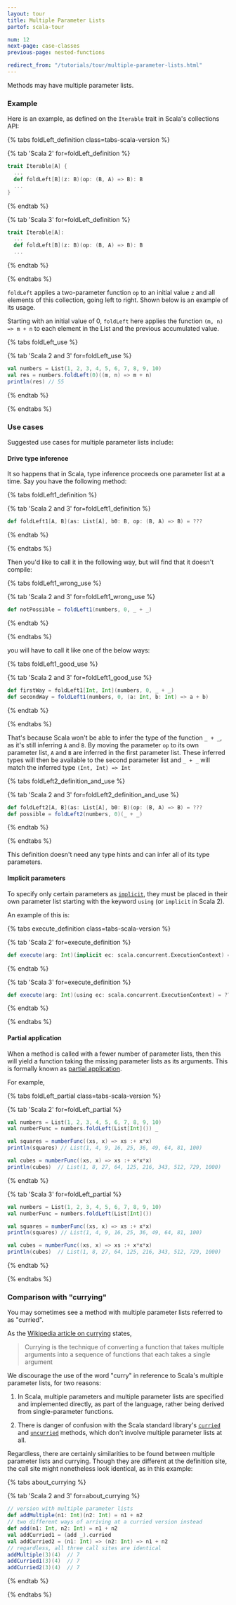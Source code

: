 ```yaml
---
layout: tour
title: Multiple Parameter Lists
partof: scala-tour

num: 12
next-page: case-classes
previous-page: nested-functions

redirect_from: "/tutorials/tour/multiple-parameter-lists.html"
---
```


Methods may have multiple parameter lists.

### Example

Here is an example, as defined on the `Iterable` trait in Scala's collections API:

{% tabs foldLeft_definition class=tabs-scala-version %}

{% tab 'Scala 2' for=foldLeft_definition %}
```scala
trait Iterable[A] {
  ...
  def foldLeft[B](z: B)(op: (B, A) => B): B
  ...
}
```
{% endtab %}

{% tab 'Scala 3' for=foldLeft_definition %}
```scala
trait Iterable[A]:
  ...
  def foldLeft[B](z: B)(op: (B, A) => B): B
  ...
```
{% endtab %}

{% endtabs %}

`foldLeft` applies a two-parameter function `op` to an initial value `z` and all elements of this collection, going left to right. Shown below is an example of its usage.

Starting with an initial value of 0, `foldLeft` here applies the function `(m, n) => m + n` to each element in the List and the previous accumulated value.

{% tabs foldLeft_use %}

{% tab 'Scala 2 and 3' for=foldLeft_use %}
```scala mdoc
val numbers = List(1, 2, 3, 4, 5, 6, 7, 8, 9, 10)
val res = numbers.foldLeft(0)((m, n) => m + n)
println(res) // 55
```
{% endtab %}

{% endtabs %}

### Use cases

Suggested use cases for multiple parameter lists include:

#### Drive type inference

It so happens that in Scala, type inference proceeds one parameter list at a time.
Say you have the following method:

{% tabs foldLeft1_definition %}

{% tab 'Scala 2 and 3' for=foldLeft1_definition %}
```scala mdoc
def foldLeft1[A, B](as: List[A], b0: B, op: (B, A) => B) = ???
```
{% endtab %}

{% endtabs %}

Then you'd like to call it in the following way, but will find that it doesn't compile:

{% tabs foldLeft1_wrong_use %}

{% tab 'Scala 2 and 3' for=foldLeft1_wrong_use %}
```scala mdoc:fail
def notPossible = foldLeft1(numbers, 0, _ + _)
```
{% endtab %}

{% endtabs %}

you will have to call it like one of the below ways:

{% tabs foldLeft1_good_use %}

{% tab 'Scala 2 and 3' for=foldLeft1_good_use %}
```scala mdoc
def firstWay = foldLeft1[Int, Int](numbers, 0, _ + _)
def secondWay = foldLeft1(numbers, 0, (a: Int, b: Int) => a + b)
```
{% endtab %}

{% endtabs %}

That's because Scala won't be able to infer the type of the function `_ + _`, as it's still inferring `A` and `B`. By moving the parameter `op` to its own parameter list, `A` and `B` are inferred in the first parameter list. These inferred types will then be available to the second parameter list and `_ + _` will match the inferred type `(Int, Int) => Int`

{% tabs foldLeft2_definition_and_use %}

{% tab 'Scala 2 and 3' for=foldLeft2_definition_and_use %}
```scala mdoc
def foldLeft2[A, B](as: List[A], b0: B)(op: (B, A) => B) = ???
def possible = foldLeft2(numbers, 0)(_ + _)
```
{% endtab %}

{% endtabs %}

This definition doesn't need any type hints and can infer all of its type parameters.


#### Implicit parameters

To specify only certain parameters as [`implicit`](https://docs.scala-lang.org/tour/implicit-parameters.html), they must be placed in their own parameter list starting with the keyword `using` (or `implicit` in Scala 2).

An example of this is:

{% tabs execute_definition class=tabs-scala-version %}

{% tab 'Scala 2' for=execute_definition %}
```scala mdoc
def execute(arg: Int)(implicit ec: scala.concurrent.ExecutionContext) = ???
```
{% endtab %}

{% tab 'Scala 3' for=execute_definition %}
```scala
def execute(arg: Int)(using ec: scala.concurrent.ExecutionContext) = ???
```
{% endtab %}

{% endtabs %}

#### Partial application

When a method is called with a fewer number of parameter lists, then this will yield a function taking the missing parameter lists as its arguments. This is formally known as [partial application](https://en.wikipedia.org/wiki/Partial_application).

For example,

{% tabs foldLeft_partial class=tabs-scala-version %}

{% tab 'Scala 2' for=foldLeft_partial %}
```scala mdoc:nest
val numbers = List(1, 2, 3, 4, 5, 6, 7, 8, 9, 10)
val numberFunc = numbers.foldLeft(List[Int]()) _

val squares = numberFunc((xs, x) => xs :+ x*x)
println(squares) // List(1, 4, 9, 16, 25, 36, 49, 64, 81, 100)

val cubes = numberFunc((xs, x) => xs :+ x*x*x)
println(cubes)  // List(1, 8, 27, 64, 125, 216, 343, 512, 729, 1000)
```
{% endtab %}

{% tab 'Scala 3' for=foldLeft_partial %}
```scala
val numbers = List(1, 2, 3, 4, 5, 6, 7, 8, 9, 10)
val numberFunc = numbers.foldLeft(List[Int]())

val squares = numberFunc((xs, x) => xs :+ x*x)
println(squares) // List(1, 4, 9, 16, 25, 36, 49, 64, 81, 100)

val cubes = numberFunc((xs, x) => xs :+ x*x*x)
println(cubes)  // List(1, 8, 27, 64, 125, 216, 343, 512, 729, 1000)
```
{% endtab %}

{% endtabs %}

### Comparison with "currying"

You may sometimes see a method with multiple parameter lists referred to as "curried".

As the [Wikipedia article on currying](https://en.wikipedia.org/wiki/Currying) states,

> Currying is the technique of converting a function that takes
> multiple arguments into a sequence of functions that each takes a
> single argument

We discourage the use of the word "curry" in reference to Scala's multiple parameter lists, for two reasons:

1) In Scala, multiple parameters and multiple parameter lists are
specified and implemented directly, as part of the language, rather
being derived from single-parameter functions.

2) There is danger of confusion with the Scala standard library's
[`curried`](https://www.scala-lang.org/api/current/scala/Function2.html#curried:T1=%3E(T2=%3ER))
and [`uncurried`](https://www.scala-lang.org/api/current/scala/Function$.html#uncurried[T1,T2,R](f:T1=%3E(T2=%3ER)):(T1,T2)=%3ER) methods, which don't involve multiple parameter lists at all.

Regardless, there are certainly similarities to be found between
multiple parameter lists and currying. Though they are different at
the definition site, the call site might nonetheless look identical,
as in this example:

{% tabs about_currying %}

{% tab 'Scala 2 and 3' for=about_currying %}
```scala mdoc
// version with multiple parameter lists
def addMultiple(n1: Int)(n2: Int) = n1 + n2
// two different ways of arriving at a curried version instead
def add(n1: Int, n2: Int) = n1 + n2
val addCurried1 = (add _).curried
val addCurried2 = (n1: Int) => (n2: Int) => n1 + n2
// regardless, all three call sites are identical
addMultiple(3)(4)  // 7
addCurried1(3)(4)  // 7
addCurried2(3)(4)  // 7
```
{% endtab %}

{% endtabs %}
